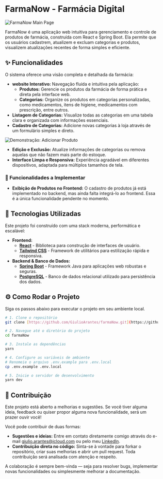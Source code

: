 # FarmaNow - Farmácia Digital

![FarmaNow Main Page](https://i.postimg.cc/SxrWPh4Y/FarmaNow.png)

FarmaNow é uma aplicação web intuitiva para gerenciamento e controle de produtos de farmácia, construída com React e Spring Boot. Ela permite que os usuários cadastrem, atualizem e excluam categorias e produtos, visualizem atualizações recentes de forma simples e eficiente.

## ✨ Funcionalidades

O sistema oferece uma visão completa e detalhada da farmácia:

* **website Interativo:** Navegação fluida e intuitiva pela aplicação:
    * **Produtos:** Gerencie os produtos da farmácia de forma prática e direta pela interface web.
    * **Categorias:** Organize os produtos em categorias personalizadas, como medicamentos, itens de higiene, medicamentos com prescrição, entre outros.
* **Listagem de Categorias:** Visualize todas as categorias em uma tabela clara e organizada com informações essenciais.
* **Cadastro de Categorias:** Adicione novas categorias à loja através de um formulário simples e direto.

![Demonstração: Adicionar Produto](https://i.postimg.cc/X73JZyMd/Anima-o.gif)

* **Edição e Exclusão:** Atualize informações de categorias ou remova aquelas que não fazem mais parte do estoque.
* **Interface Limpa e Responsiva:** Experiência agradável em diferentes dispositivos, adaptada para múltiplos tamanhos de tela.

### 🔧 Funcionalidades a Implementar

* **Exibição de Produtos no Frontend:** O cadastro de produtos já está implementado no backend, mas ainda falta integrá-lo ao frontend. Essa é a única funcionalidade pendente no momento.

## 🚀 Tecnologias Utilizadas

Este projeto foi construído com uma stack moderna, performática e escalável:

* **Frontend:**
    * [**React**](https://reactjs.org/) - Biblioteca para construção de interfaces de usuário.
    * [**Tailwind CSS**](https://tailwindcss.com/) - Framework de utilitários para estilização rápida e responsiva.
* **Backend & Banco de Dados:**
    * [**Spring Boot**](https://spring.io/projects/spring-boot) - Framework Java para aplicações web robustas e seguras.
    * [**PostgreSQL**](https://www.postgresql.org/) - Banco de dados relacional utilizado para persistência dos dados.

## ⚙️ Como Rodar o Projeto

Siga os passos abaixo para executar o projeto em seu ambiente local.

```bash
# 1. Clone o repositório
git clone [https://github.com/GiulioArantes/farmaNow.git](https://github.com/GiulioArantes/farmaNow.git)

# 2. Navegue até o diretório do projeto
cd farmaNow

# 3. Instale as dependências
yarn

# 4. Configure as variáveis de ambiente
# Renomeie o arquivo .env.example para .env.local
cp .env.example .env.local

# 5. Inicie o servidor de desenvolvimento
yarn dev
```

## 🤝 Contribuição

Este projeto está aberto a melhorias e sugestões. Se você tiver alguma ideia, feedback ou quiser propor alguma nova funcionalidade, será um prazer ouvir você!

Você pode contribuir de duas formas:
* **Sugestões e ideias:** Entre em contato diretamente comigo através do e-mail [giulio.arantes@icloud.com](giulio.arantes@icloud.com) ou pelo meu [LinkedIn](https://www.linkedin.com/in/giulio-arantes/).
* **Contribuição direta no código:** Sinta-se à vontade para forkar o repositório, criar suas melhorias e abrir um pull request. Toda contribuição será analisada com atenção e respeito.

A colaboração é sempre bem-vinda — seja para resolver bugs, implementar novas funcionalidades ou simplesmente melhorar a documentação.
